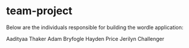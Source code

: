 # team-project
Below are the individuals responsible for building the wordle application:

Aadityaa Thaker
Adam Bryfogle
Hayden Price
Jerilyn Challenger
